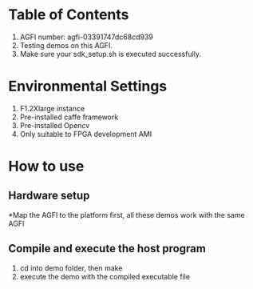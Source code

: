 <span style="display: inline-block">

# Table of Contents

1. AGFI number: agfi-03391747dc68cd939
2. Testing demos on this AGFI.
3. Make sure your sdk_setup.sh is executed successfully.

# Environmental Settings
1. F1.2Xlarge instance
2. Pre-installed caffe framework
3. Pre-installed Opencv
4. Only suitable to FPGA development AMI

# How to use
## Hardware setup
*Map the AGFI to the platform first, all these demos work with the same AGFI

## Compile and execute the host program 
1. cd into demo folder, then make
2. execute the demo with the compiled executable file
